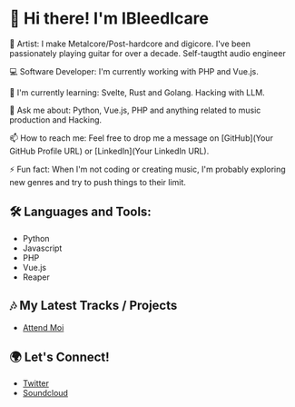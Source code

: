 # 👋 Hi there! I'm IBleedIcare

🎵 Artist: I make Metalcore/Post-hardcore and digicore. I've been passionately playing guitar for over a decade. Self-taugtht audio engineer

💻 Software Developer: I'm currently working with PHP and Vue.js.

🌱 I'm currently learning: Svelte, Rust and Golang. Hacking with LLM.

💬 Ask me about: Python, Vue.js, PHP and anything related to music production and Hacking.

📫 How to reach me: Feel free to drop me a message on [GitHub](Your GitHub Profile URL) or [LinkedIn](Your LinkedIn URL).

⚡ Fun fact: When I'm not coding or creating music, I'm probably exploring new genres and try to push things to their limit.

## 🛠️ Languages and Tools:

- Python
- Javascript
- PHP
- Vue.js
- Reaper

## 🎶 My Latest Tracks / Projects

- [Attend Moi](https://soundcloud.com/slaughter-tone-records/hypersad)

## 🌍 Let's Connect!
- [Twitter](https://twitter.com/ibleedicare)
- [Soundcloud](https://soundcloud.com/slaughter-tone-records)
